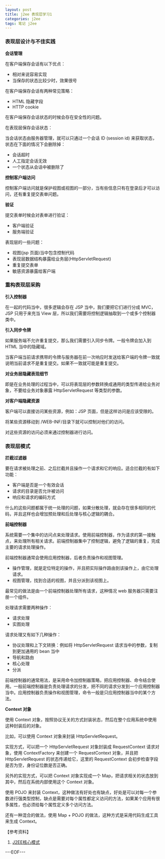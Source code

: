 ```yaml
---
layout: post
title: j2ee 表现层学习1
categories: j2ee
tags: 笔记 j2ee
---
```


### 表现层设计与不佳实践

**会话管理**

在客户端保存会话有以下优点：

- 相对来说容易实现
- 当保存的状态比较少时，效果很号

在客户端保存会话有两种常见策略：

- HTML 隐藏字段
- HTTP cookie

在客户端保存会话状态的时候会存在安全性的问题。

在表现层保存会话状态：

当会话状态由服务器管理，就可以只通过一个会话 ID (session id) 来获取状态，状态在下面的情况下会删除掉：

- 会话超时
- 人工指定会话无效
- 一个状态从会话中被删除了

**控制客户端访问**

控制客户端访问就是保护视图或视图的一部分，当有些信息只有在登录后才可以访问，还有重复提交表单问题。

**验证**

提交表单时候会对表单进行验证：

- 客户端验证
- 服务端验证

表现层的一些问题：

- 视图(jsp 页面)当中包含控制代码
- 表现层数据结构暴露给业务层(HttpServletRequest)
- 重复提交表单
- 敏感资源暴露给客户端

### 重构表现层采购

**引入控制器**

在一起的代码当中，很多逻辑会存在 JSP 当中，我们要把它们进行分成 MVC，JSP 只用于来充当 View 层，所以我们需要将控制逻辑抽取到一个或多个控制器类中。

**引入同步令牌**

如果服务端不允许重复提交，那么我们需要引入同步令牌。一般令牌会加入到 HTML 当中的隐藏域。

当客户端当前请求携带的令牌与服务器在前一次响应时发送给客户端的令牌一致就说明当前请求不是重复提交。如果不一致就可能是重复提交。

**对业务层隐藏表现细节**

即是在业务处理的过程当中，可以将表现层的参数转换成通用的类型传递给业务对象，不要给业务对象暴露 HttpServletRequest 等类型的参数。

**对客户端隐藏资源**

客户端可以直接访问某些资源，例如：JSP 页面，但是这样访问是应该受限的。

将某些资源移动到 /WEB-INF/目录下就可以控制对他们的访问。

对这些资源的访问必须来通过控制器进行访问。

### 表现层模式

**拦截过滤器**

要在请求被处理之前、之后拦截并且操作一个请求和它的响应。适合拦截的有如下功能：

- 客户端是否是一个有效会话
- 请求的目录是否允许被访问
- 响应和请求的编码方式

什么的这些问题都属于统一处理的问题，如果分散处理，就会存在很多相同的代码，并且这样也会增加预处理和后处理与核心逻辑的耦合。

**前端控制器**

系统需要一个集中的访问点来处理请求。使用前端控制器，作为请求的第一接触点，来处理所有相关请求。前端控制器集中了控制逻辑，避免了逻辑的重复，完成主要的请求处理操作。

前端控制器通常会使用应用控制器，后者负责操作和视图管理。

- 操作管理，就是定位特定的操作，并且把实际操作路由到该操作上，由它处理请求。
- 视图管理，找到合适的视图，并且分派到该视图上。

最常见的做法是由一个前端控制器处理所有请求，这种情况 web 服务器只需要注册一个组件。

处理请求需要两种操作：

- 请求处理
- 实图处理

请求处理又有如下几种操作：

- 协议处理和上下文转换：例如将 HttpServletRequest 请求当中的参数，复制到更加通用的 bean 当中
- 导航和路由
- 核心处理
- 分派

前端控制器的通常用法，是采用命令加控制器策略，把应用控制器、命令结合使用。一般前端控制器是负责处理请求的分发，把不同的请求分发到一个应用控制器当中。应用控制器负责操作和视图管理，命令一般是只应用控制器当中的某个方法。

**Context 对象**

使用 Context 对象，按照协议无关的方式封装状态，然后在整个应用系统中使用这种封装后的对象。

比如，可以使用 Context 对象来封装 HttpServletRequest。

实现方式，可以把一个 HttpServletRequest 对象封装成 RequestContext 请求对象，使用 ContextFactory 来创建一个 RequestContext 对象，并且把 HttpServletRequest 的状态传递给它，这里的 RequestContext 会初步检查字段是否为空，身份证位数是否正确。

另外的实现方式，可以把 Context 对象实现成一个 Map，把请求相关的状态放到其中，然后在系统内部使用这个 Context 对象。

使用 POJO 来封装 Context，这种做法有好处也有缺点，好处是可以对每一个参数进行强类型控制，缺点是需要对每个属性都定义访问的方法，如果某个应用有很多属性，也必须给每个属性定义多个访问方法。

还有一种混合的做法，使用 Map + POJO 的做法，这种方式是采用代码生成工具来生成 Context。

【参考资料】

1. [J2EE核心模式](http://book.douban.com/subject/1289151/)

---EOF---

